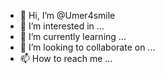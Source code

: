 - 👋 Hi, I’m @Umer4smile
- 👀 I’m interested in ...
- 🌱 I’m currently learning ...
- 💞️ I’m looking to collaborate on ...
- 📫 How to reach me ...

<!---
Umer4smile/Umer4smile is a ✨ special ✨ repository because its `README.md` (this file) appears on your GitHub profile.
You can click the Preview link to take a look at your changes.
--->
